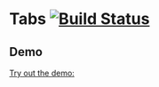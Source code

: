 # Tabs [![Build Status](https://travis-ci.org/saeed3e/tabs.svg?branch=master)](https://travis-ci.org/saeed3e/tabs)


## Demo
[Try out the demo: ](http://saeed3e.github.io/tabs)
